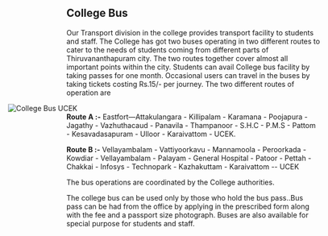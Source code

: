 <div align="left" class="contentDiv">
<h2>College Bus</h2>
<p>Our Transport division in the college provides transport facility to students and staff. The College has got two buses operating in two different routes to cater to the needs of students coming from different parts of Thiruvananthapuram city. The two routes together cover almost all important points within the city. Students can avail College bus facility by taking passes for one month. Occasional users can travel in the buses by taking tickets costing Rs.15/- per journey. The two different routes of operation are</p> <div style="width:620px; float:right; margin-left:20px;"><img alt="College Bus UCEK" src="images/college-bus.jpg" style="border-radius:2%; "/></div>
<p><strong>Route A :-</strong> Eastfort—Attakulangara - Killipalam - Karamana - Poojapura - Jagathy - Vazhuthacaud - Panavila - Thampanoor - S.H.C - P.M.S - Pattom - Kesavadasapuram - Ulloor - Karaivattom - UCEK.  </p>
<p><strong>Route B :-</strong> Vellayambalam - Vattiyoorkavu - Mannamoola - Peroorkada - Kowdiar - Vellayambalam - Palayam - General Hospital - Patoor - Pettah - Chakkai - Infosys - Technopark - Kazhakuttam - Karaivattom -- UCEK</p>
<p>The bus operations are coordinated by the College authorities.</p>
<p>The college bus can be used only by those who hold the bus pass..Bus pass can be had from the office by applying in the prescribed form along with the fee and a passport size photograph. Buses are also available for special purpose for students and staff.</p>
</div>
